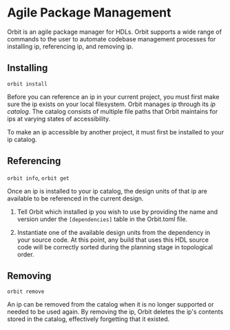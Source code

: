 # Agile Package Management

Orbit is an agile package manager for HDLs. Orbit supports a wide range of commands to the user to automate codebase management processes for installing ip, referencing ip, and removing ip.

## Installing

`orbit install`

Before you can reference an ip in your current project, you must first make sure the ip exists on your local filesystem. Orbit manages ip through its _ip catalog_. The catalog consists of multiple file paths that Orbit maintains for ips at varying states of accessibility.

To make an ip accessible by another project, it must first be installed to your ip catalog.

## Referencing

`orbit info`, `orbit get`

Once an ip is installed to your ip catalog, the design units of that ip are available to be referenced in the current design.

1. Tell Orbit which installed ip you wish to use by providing the name and version under the `[dependencies]` table in the Orbit.toml file.

2. Instantiate one of the available design units from the dependency in your source code. At this point, any build that uses this HDL source code will be correctly sorted during the planning stage in topological order.

## Removing

`orbit remove`

An ip can be removed from the catalog when it is no longer supported or needed to be used again. By removing the ip, Orbit deletes the ip's contents stored in the catalog, effectively forgetting that it existed.